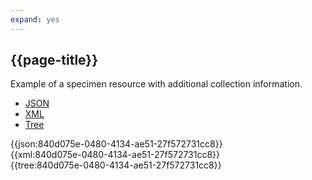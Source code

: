 ```yaml
---
expand: yes
---
```


## {{page-title}}

Example of a specimen resource with additional collection information.

<div class="nhsd-!t-margin-bottom-6">
  <ul class="nav nav-tabs" role="tablist">
        <li role="presentation" class="active">
            <a href="#JSON-S-MJB-E" role="tab" data-toggle="tab">JSON</a>
        </li>
         <li role="presentation">
            <a href="#XML-S-MJB-E" role="tab" data-toggle="tab">XML</a>
        </li>
        <li role="presentation">
            <a href="#Tree-S-MJB-E" role="tab" data-toggle="tab">Tree</a>
        </li>
  </ul>
    
  <div class="tab-content snippet">
    <div id="JSON-S-MJB-E" role="tabpanel" class="tab-pane active">
{{json:840d075e-0480-4134-ae51-27f572731cc8}}
    </div>
    <div id="XML-S-MJB-E" role="tabpanel" class="tab-pane">
{{xml:840d075e-0480-4134-ae51-27f572731cc8}}
    </div>
    <div id="Tree-S-MJB-E" role="tabpanel" class="tab-pane">
{{tree:840d075e-0480-4134-ae51-27f572731cc8}}
    </div>
  </div>
</div>